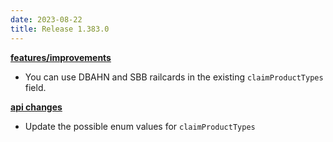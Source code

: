 ```yaml
---
date: 2023-08-22
title: Release 1.383.0
---
```


**<u>features/improvements</u>**

- You can use DBAHN and SBB railcards in the existing `claimProductTypes` field.

**<u>api changes</u>**

- Update the possible enum values for `claimProductTypes`
